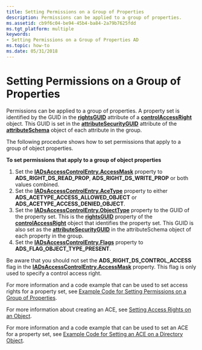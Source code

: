 ```yaml
---
title: Setting Permissions on a Group of Properties
description: Permissions can be applied to a group of properties.
ms.assetid: cb9f6c04-be94-45b4-ba84-2a79b7625fdd
ms.tgt_platform: multiple
keywords:
- Setting Permissions on a Group of Properties AD
ms.topic: how-to
ms.date: 05/31/2018
---
```


# Setting Permissions on a Group of Properties

Permissions can be applied to a group of properties. A property set is identified by the GUID in the [**rightsGUID**](/windows/desktop/ADSchema/a-rightsguid) attribute of a [**controlAccessRight**](/windows/desktop/ADSchema/c-controlaccessright) object. This GUID is set in the [**attributeSecurityGUID**](/windows/desktop/ADSchema/a-attributesecurityguid) attribute of the [**attributeSchema**](/windows/desktop/ADSchema/c-attributeschema) object of each attribute in the group.

The following procedure shows how to set permissions that apply to a group of object properties.

**To set permissions that apply to a group of object properties**

1.  Set the [**IADsAccessControlEntry.AccessMask**](/windows/desktop/ADSI/iadsaccesscontrolentry-property-methods) property to **ADS\_RIGHT\_DS\_READ\_PROP**, **ADS\_RIGHT\_DS\_WRITE\_PROP** or both values combined.
2.  Set the [**IADsAccessControlEntry.AceType**](/windows/desktop/ADSI/iadsaccesscontrolentry-property-methods) property to either **ADS\_ACETYPE\_ACCESS\_ALLOWED\_OBJECT** or **ADS\_ACETYPE\_ACCESS\_DENIED\_OBJECT**.
3.  Set the [**IADsAccessControlEntry.ObjectType**](/windows/desktop/ADSI/iadsaccesscontrolentry-property-methods) property to the GUID of the property set. This is the [**rightsGUID**](/windows/desktop/ADSchema/a-rightsguid) property of the [**controlAccessRight**](/windows/desktop/ADSchema/c-controlaccessright) object that identifies the property set. This GUID is also set as the [**attributeSecurityGUID**](/windows/desktop/ADSchema/a-attributesecurityguid) in the attributeSchema object of each property in the group.
4.  Set the [**IADsAccessControlEntry.Flags**](/windows/desktop/ADSI/iadsaccesscontrolentry-property-methods) property to **ADS\_FLAG\_OBJECT\_TYPE\_PRESENT**.

Be aware that you should not set the **ADS\_RIGHT\_DS\_CONTROL\_ACCESS** flag in the [**IADsAccessControlEntry.AccessMask**](/windows/desktop/ADSI/iadsaccesscontrolentry-property-methods) property. This flag is only used to specify a control access right.

For more information and a code example that can be used to set access rights for a property set, see [Example Code for Setting Permissions on a Group of Properties](example-code-for-setting-permissions-on-a-group-of-properties.md).

For more information about creating an ACE, see [Setting Access Rights on an Object](setting-access-rights-on-an-object.md).

For more information and a code example that can be used to set an ACE for a property set, see [Example Code for Setting an ACE on a Directory Object](example-code-for-setting-an-ace-on-a-directory-object.md).

 

 
